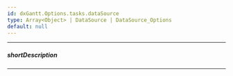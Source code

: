```yaml
---
id: dxGantt.Options.tasks.dataSource
type: Array<Object> | DataSource | DataSource_Options
default: null
---
```

---
##### shortDescription

---
